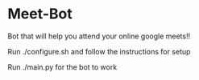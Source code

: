 # Meet-Bot

Bot that will help you attend your online google meets!!

Run ./configure.sh and follow the instructions for setup

Run ./main.py for the bot to work


